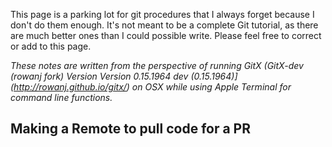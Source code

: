 This page is a parking lot for git procedures that I always forget because I don't do them enough. It's not meant to be a complete Git tutorial, as there are much better ones than I could possible write. Please feel free to correct or add to this page.

_These notes are written from the perspective of running GitX (GitX-dev (rowanj fork) Version Version 0.15.1964 dev (0.15.1964)](http://rowanj.github.io/gitx/) on OSX while using Apple Terminal for command line functions._

## Making a Remote to pull code for a PR
